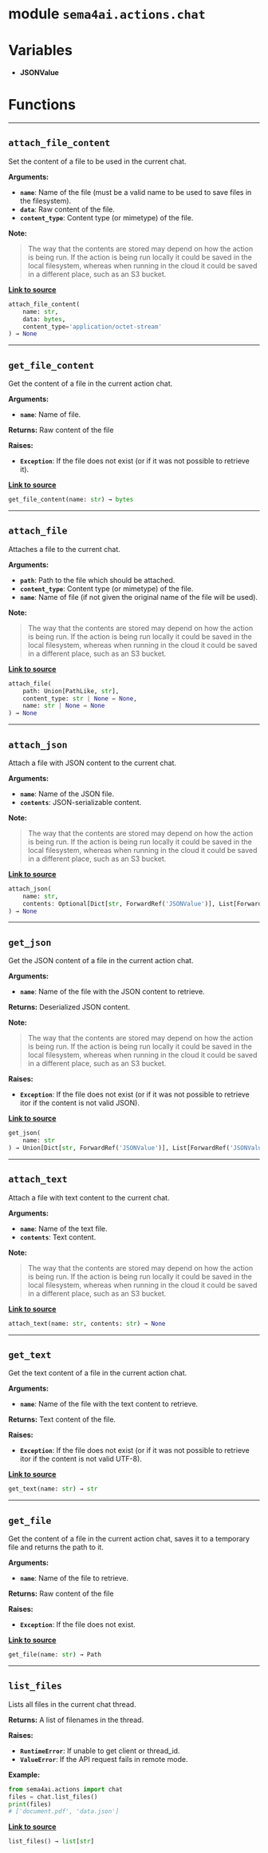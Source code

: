 <!-- markdownlint-disable -->

# module `sema4ai.actions.chat`

# Variables

- **JSONValue**

# Functions

______________________________________________________________________

## `attach_file_content`

Set the content of a file to be used in the current chat.

**Arguments:**

- <b>`name`</b>: Name of the file (must be a valid name to be used to save files in the filesystem).
- <b>`data`</b>: Raw content of the file.
- <b>`content_type`</b>: Content type (or mimetype) of the file.

**Note:**

> The way that the contents are stored may depend on how the action is being run. If the action is being run locally it could be saved in the local filesystem, whereas when running in the cloud it could be saved in a different place, such as an S3 bucket.

[**Link to source**](https://github.com/sema4ai/actions/tree/master/actions/src/sema4ai/actions/chat/__init__.py#L172)

```python
attach_file_content(
    name: str,
    data: bytes,
    content_type='application/octet-stream'
) → None
```

______________________________________________________________________

## `get_file_content`

Get the content of a file in the current action chat.

**Arguments:**

- <b>`name`</b>: Name of file.

**Returns:**
Raw content of the file

**Raises:**

- <b>`Exception`</b>: If the file does not exist (or if it was not possible to retrieve it).

[**Link to source**](https://github.com/sema4ai/actions/tree/master/actions/src/sema4ai/actions/chat/__init__.py#L202)

```python
get_file_content(name: str) → bytes
```

______________________________________________________________________

## `attach_file`

Attaches a file to the current chat.

**Arguments:**

- <b>`path`</b>: Path to the file which should be attached.
- <b>`content_type`</b>: Content type (or mimetype) of the file.
- <b>`name`</b>: Name of file (if not given the original name of the file will be used).

**Note:**

> The way that the contents are stored may depend on how the action is being run. If the action is being run locally it could be saved in the local filesystem, whereas when running in the cloud it could be saved in a different place, such as an S3 bucket.

[**Link to source**](https://github.com/sema4ai/actions/tree/master/actions/src/sema4ai/actions/chat/__init__.py#L218)

```python
attach_file(
    path: Union[PathLike, str],
    content_type: str | None = None,
    name: str | None = None
) → None
```

______________________________________________________________________

## `attach_json`

Attach a file with JSON content to the current chat.

**Arguments:**

- <b>`name`</b>: Name of the JSON file.
- <b>`contents`</b>: JSON-serializable content.

**Note:**

> The way that the contents are stored may depend on how the action is being run. If the action is being run locally it could be saved in the local filesystem, whereas when running in the cloud it could be saved in a different place, such as an S3 bucket.

[**Link to source**](https://github.com/sema4ai/actions/tree/master/actions/src/sema4ai/actions/chat/__init__.py#L281)

```python
attach_json(
    name: str,
    contents: Optional[Dict[str, ForwardRef('JSONValue')], List[ForwardRef('JSONValue')], str, int, float, bool]
) → None
```

______________________________________________________________________

## `get_json`

Get the JSON content of a file in the current action chat.

**Arguments:**

- <b>`name`</b>: Name of the file with the JSON content to retrieve.

**Returns:**
Deserialized JSON content.

**Note:**

> The way that the contents are stored may depend on how the action is being run. If the action is being run locally it could be saved in the local filesystem, whereas when running in the cloud it could be saved in a different place, such as an S3 bucket.

**Raises:**

- <b>`Exception`</b>: If the file does not exist (or if it was not possible to retrieve itor if the content is not valid JSON).

[**Link to source**](https://github.com/sema4ai/actions/tree/master/actions/src/sema4ai/actions/chat/__init__.py#L301)

```python
get_json(
    name: str
) → Union[Dict[str, ForwardRef('JSONValue')], List[ForwardRef('JSONValue')], str, int, float, bool, NoneType]
```

______________________________________________________________________

## `attach_text`

Attach a file with text content to the current chat.

**Arguments:**

- <b>`name`</b>: Name of the text file.
- <b>`contents`</b>: Text content.

**Note:**

> The way that the contents are stored may depend on how the action is being run. If the action is being run locally it could be saved in the local filesystem, whereas when running in the cloud it could be saved in a different place, such as an S3 bucket.

[**Link to source**](https://github.com/sema4ai/actions/tree/master/actions/src/sema4ai/actions/chat/__init__.py#L327)

```python
attach_text(name: str, contents: str) → None
```

______________________________________________________________________

## `get_text`

Get the text content of a file in the current action chat.

**Arguments:**

- <b>`name`</b>: Name of the file with the text content to retrieve.

**Returns:**
Text content of the file.

**Raises:**

- <b>`Exception`</b>: If the file does not exist (or if it was not possible to retrieve itor if the content is not valid UTF-8).

[**Link to source**](https://github.com/sema4ai/actions/tree/master/actions/src/sema4ai/actions/chat/__init__.py#L344)

```python
get_text(name: str) → str
```

______________________________________________________________________

## `get_file`

Get the content of a file in the current action chat, saves it to a temporary file and returns the path to it.

**Arguments:**

- <b>`name`</b>: Name of the file to retrieve.

**Returns:**
Raw content of the file

**Raises:**

- <b>`Exception`</b>: If the file does not exist.

[**Link to source**](https://github.com/sema4ai/actions/tree/master/actions/src/sema4ai/actions/chat/__init__.py#L258)

```python
get_file(name: str) → Path
```

______________________________________________________________________

## `list_files`

Lists all files in the current chat thread.

**Returns:**
A list of filenames in the thread.

**Raises:**

- <b>`RuntimeError`</b>: If unable to get client or thread_id.
- <b>`ValueError`</b>: If the API request fails in remote mode.

**Example:**

```python
from sema4ai.actions import chat
files = chat.list_files()
print(files)
# ['document.pdf', 'data.json']
```

[**Link to source**](https://github.com/sema4ai/actions/tree/master/actions/src/sema4ai/actions/chat/__init__.py#L361)

```python
list_files() → list[str]
```
